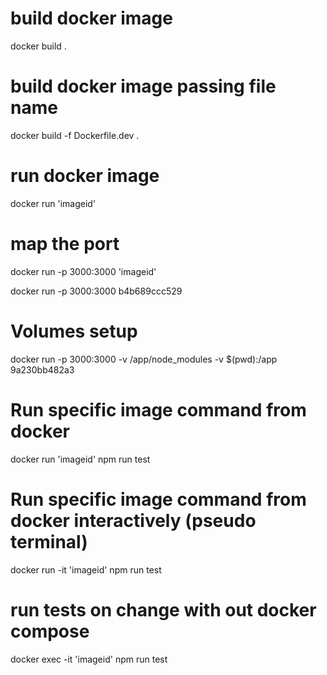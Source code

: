 # build docker image
  docker build .

# build docker image passing file name
  docker build -f Dockerfile.dev .

# run docker image
  docker run 'imageid'

# map the port
  docker run -p 3000:3000 'imageid'

  docker run -p 3000:3000 b4b689ccc529

# Volumes setup

docker run -p 3000:3000 -v /app/node_modules -v $(pwd):/app 9a230bb482a3

# Run specific image command from docker

docker run 'imageid' npm run test

# Run specific image command from docker interactively (pseudo terminal)

docker run -it 'imageid' npm run test

# run tests on change with out docker compose

docker exec -it 'imageid' npm run test
